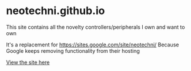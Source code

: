 # neotechni.github.io
This site contains all the novelty controllers/peripherals I own and want to own

It's a replacement for https://sites.google.com/site/neotechni/
Because Google keeps removing functionality from their hosting

<A HREF="https://neotechni.github.io/">View the site here</A>
